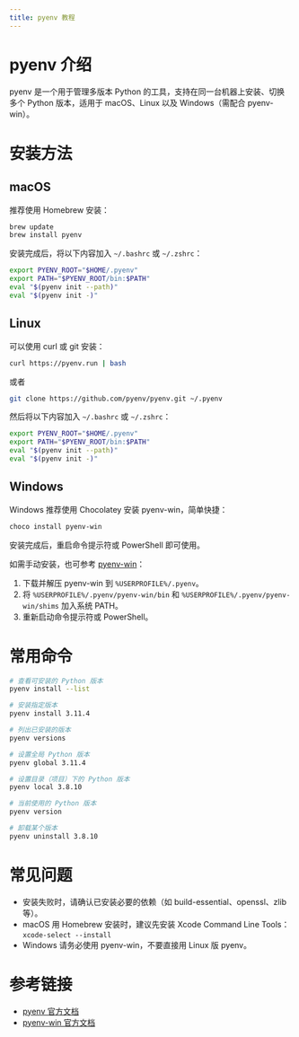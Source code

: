 ```yaml
---
title: pyenv 教程
---
```


# pyenv 介绍
pyenv 是一个用于管理多版本 Python 的工具，支持在同一台机器上安装、切换多个 Python 版本，适用于 macOS、Linux 以及 Windows（需配合 pyenv-win）。

# 安装方法

## macOS
推荐使用 Homebrew 安装：

```bash
brew update
brew install pyenv
```

安装完成后，将以下内容加入 `~/.bashrc` 或 `~/.zshrc`：

```bash
export PYENV_ROOT="$HOME/.pyenv"
export PATH="$PYENV_ROOT/bin:$PATH"
eval "$(pyenv init --path)"
eval "$(pyenv init -)"
```

## Linux
可以使用 curl 或 git 安装：

```bash
curl https://pyenv.run | bash
```

或者

```bash
git clone https://github.com/pyenv/pyenv.git ~/.pyenv
```

然后将以下内容加入 `~/.bashrc` 或 `~/.zshrc`：

```bash
export PYENV_ROOT="$HOME/.pyenv"
export PATH="$PYENV_ROOT/bin:$PATH"
eval "$(pyenv init --path)"
eval "$(pyenv init -)"
```

## Windows
Windows 推荐使用 Chocolatey 安装 pyenv-win，简单快捷：

```bash
choco install pyenv-win
```

安装完成后，重启命令提示符或 PowerShell 即可使用。

如需手动安装，也可参考 [pyenv-win](https://github.com/pyenv-win/pyenv-win)：
1. 下载并解压 pyenv-win 到 `%USERPROFILE%/.pyenv`。
2. 将 `%USERPROFILE%/.pyenv/pyenv-win/bin` 和 `%USERPROFILE%/.pyenv/pyenv-win/shims` 加入系统 PATH。
3. 重新启动命令提示符或 PowerShell。

# 常用命令

```bash
# 查看可安装的 Python 版本
pyenv install --list

# 安装指定版本
pyenv install 3.11.4

# 列出已安装的版本
pyenv versions

# 设置全局 Python 版本
pyenv global 3.11.4

# 设置目录（项目）下的 Python 版本
pyenv local 3.8.10

# 当前使用的 Python 版本
pyenv version

# 卸载某个版本
pyenv uninstall 3.8.10
```

# 常见问题

- 安装失败时，请确认已安装必要的依赖（如 build-essential、openssl、zlib 等）。
- macOS 用 Homebrew 安装时，建议先安装 Xcode Command Line Tools：`xcode-select --install`
- Windows 请务必使用 pyenv-win，不要直接用 Linux 版 pyenv。

# 参考链接
- [pyenv 官方文档](https://github.com/pyenv/pyenv)
- [pyenv-win 官方文档](https://github.com/pyenv-win/pyenv-win)
